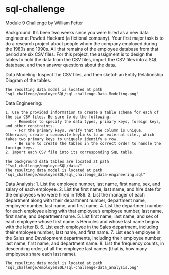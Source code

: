 # sql-challenge

Module 9 Challenge by William Fetter

Background:
    It’s been two weeks since you were hired as a new data engineer at Pewlett Hackard (a fictional company). Your first major task is to do a research project about people whom the company     employed during the 1980s and 1990s. All that remains of the employee database from that period are six CSV files. For this project, the assigment is to design the tables to hold the data from the CSV files, import the CSV files into a SQL database, and then answer questions about the data. 

Data Modeling: 
    Inspect the CSV files, and then sketch an Entity Relationship Diagram of the tables. 

    The resulting data model is located at path "sql_challenge/employeeSQL/sql-challenge-Data_Modeling.png"

Data Engineering:

    1. Use the provided information to create a table schema for each of the six CSV files. Be sure to do the following:
        - Remember to specify the data types, primary keys, foreign keys, and other constraints.
        - For the primary keys, verify that the column is unique. Otherwise, create a composite keyLinks to an external site., which takes two primary keys to uniquely identify a row.
        - Be sure to create the tables in the correct order to handle the foreign keys.
    2. Import each CSV file into its corresponding SQL table.
        
    The background data tables are located at path ""sql_challenge/employeeSQL/data/"
    The resulting data model is located at path "sql_challenge/employeeSQL/sql_challenge_data-engineering.sql"

Data Analysis: 
    1. List the employee number, last name, first name, sex, and salary of each employee.
    2. List the first name, last name, and hire date for the employees who were hired in 1986.
    3. List the manager of each department along with their department number, department name, employee number, last name, and first name.
    4. List the department number for each employee along with that employee’s employee number, last name, first name, and department name.
    5. List first name, last name, and sex of each employee whose first name is Hercules and whose last name begins with the letter B.
    6. List each employee in the Sales department, including their employee number, last name, and first name.
    7. List each employee in the Sales and Development departments, including their employee number, last name, first name, and department name.
    8. List the frequency counts, in descending order, of all the employee last names (that is, how many employees share each last name).

    The resulting data model is located at path "sql_challenge/employeeSQL/sql-challenge-data_analysis.png"
